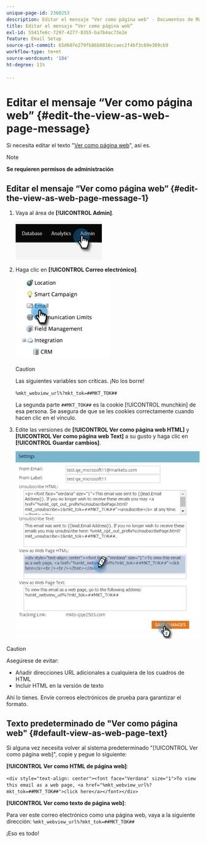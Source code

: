 ```yaml
---
unique-page-id: 2360253
description: Editar el mensaje "Ver como página web" - Documentos de Marketo - Documentación del producto
title: Editar el mensaje “Ver como página web”
exl-id: 5541fe6c-7297-4277-8355-ba7b4ac73e2e
feature: Email Setup
source-git-commit: 65d607e279fb86b0816ccaec2f4bf3c69e309cb9
workflow-type: tm+mt
source-wordcount: '184'
ht-degree: 11%

---
```


# Editar el mensaje “Ver como página web” {#edit-the-view-as-web-page-message}

Si necesita editar el texto &quot;[Ver como página web](/help/marketo/product-docs/email-marketing/general/functions-in-the-editor/add-a-view-as-web-page-link-to-an-email.md)&quot;, así es.

>[!NOTE]
>
>**Se requieren permisos de administración**

## Editar el mensaje “Ver como página web” {#edit-the-view-as-web-page-message-1}

1. Vaya al área de **[!UICONTROL Admin]**.

   ![](assets/edit-the-view-as-web-page-message-1.png)

1. Haga clic en **[!UICONTROL Correo electrónico]**.

   ![](assets/edit-the-view-as-web-page-message-2.png)

   >[!CAUTION]
   >
   >Las siguientes variables son críticas. ¡No los borre!
   >
   >`%mkt_webview_url%?mkt_tok=##MKT_TOK##`
   >
   >La segunda parte `##MKT_TOK##` es la cookie [!UICONTROL munchkin] de esa persona. Se asegura de que se les cookies correctamente cuando hacen clic en el vínculo.

1. Edite las versiones de **[!UICONTROL Ver como página web HTML]** y **[!UICONTROL Ver como página web Text]** a su gusto y haga clic en **[!UICONTROL Guardar cambios]**.

   ![](assets/edit-the-view-as-web-page-message-3.png)

>[!CAUTION]
>
>Asegúrese de evitar:
>
>* Añadir direcciones URL adicionales a cualquiera de los cuadros de HTML
>* Incluir HTML en la versión de texto

Ahí lo tienes. Envíe correos electrónicos de prueba para garantizar el formato.

## Texto predeterminado de &quot;Ver como página web&quot; {#default-view-as-web-page-text}

Si alguna vez necesita volver al sistema predeterminado &quot;[!UICONTROL Ver como página web]&quot;, copie y pegue lo siguiente:

**[!UICONTROL Ver como HTML de página web]**:

`<div style="text-align: center"><font face="Verdana" size="1">To view this email as a web page, <a href="%mkt_webview_url%?mkt_tok=##MKT_TOK##">click here</a></font></div>`

**[!UICONTROL Ver como texto de página web]**:

Para ver este correo electrónico como una página web, vaya a la siguiente dirección:
`%mkt_webview_url%?mkt_tok=##MKT_TOK##`

¡Eso es todo!
